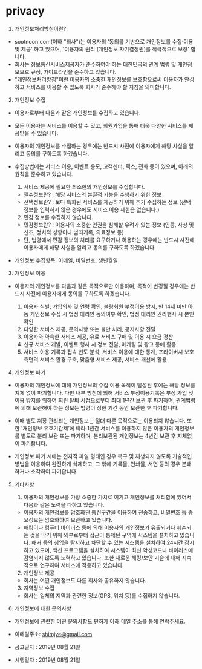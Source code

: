 # privacy

1. 개인정보처리방침이란?
- sootnoon.com(이하 "회사")는 이용자의 '동의를 기반으로 개인정보를 수집·이용 및 제공' 하고 있으며, '이용자의 권리 (개인정보 자기결정권)를 적극적으로 보장' 합니다.
- 회사는 정보통신서비스제공자가 준수하여야 하는 대한민국의 관계 법령 및 개인정보보호 규정, 가이드라인을 준수하고 있습니다.
- "개인정보처리방침"이란 이용자의 소중한 개인정보를 보호함으로써 이용자가 안심하고 서비스를 이용할 수 있도록 회사가 준수해야 할 지침을 의미합니다.

2. 개인정보 수집
- 이용자로부터 다음과 같은 개인정보를 수집하고 있습니다.
- 모든 이용자는 서비스를 이용할 수 있고, 회원가입을 통해 더욱 다양한 서비스를 제공받을 수 있습니다.
- 이용자의 개인정보를 수집하는 경우에는 반드시 사전에 이용자에게 해당 사실을 알리고 동의를 구하도록 하겠습니다.
- 수집방법에는 서비스 이용, 이벤트 응모, 고객센터, 팩스, 전화 등이 있으며, 아래의 원칙을 준수하고 있습니다.

	1) 서비스 제공에 필요한 최소한의 개인정보를 수집합니다.
	- 필수정보란? : 해당 서비스의 본질적 기능을 수행하기 위한 정보
	- 선택정보란? : 보다 특화된 서비스를 제공하기 위해 추가 수집하는 정보 (선택 정보를 입력하지 않은 경우에도 서비스 이용 제한은 없습니다.)
	2) 민감 정보를 수집하지 않습니다.
	- 민감정보란? : 이용자의 소중한 인권을 침해할 우려가 있는 정보 (인종, 사상 및 신조, 정치적 성향이나 범죄기록, 의료정보 등)
	- 단, 법령에서 민감 정보의 처리를 요구하거나 허용하는 경우에는 반드시 사전에 이용자에게 해당 사실을 알리고 동의를 구하도록 하겠습니다.

- 개인정보 수집항목: 이메일, 비밀번호, 생년월일

3. 개인정보 이용
- 이용자의 개인정보를 다음과 같은 목적으로만 이용하며, 목적이 변경될 경우에는 반드시 사전에 이용자에게 동의를 구하도록 하겠습니다.

	1) 이용자 식별, 가입의사 및 연령 확인, 불량회원 부정이용 방지, 만 14세 미만 아동 개인정보 수집 시 법정 대리인 동의여부 확인, 법정 대리인 권리행사 시 본인 확인
	2) 다양한 서비스 제공, 문의사항 또는 불만 처리, 공지사항 전달
	3) 이용자와 약속한 서비스 제공, 유료 서비스 구매 및 이용 시 요금 정산
	4) 신규 서비스 개발, 이벤트 행사 시 정보 전달, 마케팅 및 광고 등에 활용
	5) 서비스 이용 기록과 접속 빈도 분석, 서비스 이용에 대한 통계, 프라이버시 보호 측면의 서비스 환경 구축, 맞춤형 서비스 제공, 서비스 개선에 활용

4. 개인정보 파기
- 이용자의 개인정보에 대해 개인정보의 수집·이용 목적이 달성된 후에는 해당 정보를 지체 없이 파기합니다.
다만 내부 방침에 의해 서비스 부정이용기록은 부정 가입 및 이용 방지를 위하여 회원 탈퇴 시점으로부터 최대 1년간 보관 후 파기하며,
관계법령에 의해 보관해야 하는 정보는 법령이 정한 기간 동안 보관한 후 파기합니다.

- 이때 별도 저장 관리되는 개인정보는 절대 다른 목적으로는 이용되지 않습니다.
또한 '개인정보 유효기간제'에 따라 1년간 서비스를 이용하지 않은 이용자의 개인정보를 별도로 분리 보관 또는 파기하며, 분리보관된 개인정보는 4년간 보관 후 지체없이 파기합니다.

- 개인정보 파기 시에는 전자적 파일 형태인 경우 복구 및 재생되지 않도록 기술적인 방법을 이용하여 완전하게 삭제하고, 그 밖에 기록물, 인쇄물, 서면 등의 경우 분쇄하거나 소각하여 파기합니다.

5. 기타사항
	1) 이용자의 개인정보를 가장 소중한 가치로 여기고 개인정보를 처리함에 있어서 다음과 같은 노력을 다하고 있습니다.
	- 이용자의 개인정보를 암호화된 통신구간을 이용하여 전송하고, 비밀번호 등 중요정보는 암호화하여 보관하고 있습니다.
	- 해킹이나 컴퓨터 바이러스 등에 의해 이용자의 개인정보가 유출되거나 훼손되는 것을 막기 위해 외부로부터 접근이 통제된 구역에 시스템을 설치하고 있습니다. 해커 등의 침입을 탐지하고 차단할 수 있는 시스템을 설치하여 24시간 감시하고 있으며, 백신 프로그램을 설치하여 시스템이 최신 악성코드나 바이러스에 감염되지 않도록 노력하고 있습니다. 또한 새로운 해킹/보안 기술에 대해 지속적으로 연구하여 서비스에 적용하고 있습니다.

	2) 개인정보 제공
	- 회사는 어떤 개인정보도 다른 회사와 공유하지 않습니다.

	3) 지역정보 수집
	- 회사는 일체의 지역과 관련한 정보(GPS, 위치 등)를 수집하지 않습니다.

7. 개인정보에 대한 문의사항

- 개인정보에 관련한 어떤 문의사항도 편하게 아래 메일 주소를 통해 연락주세요.
- 이메일주소: shimjye@gmail.com

- 공고일자 : 2019년 08월 21일
- 시행일자 : 2019년 08월 21일
